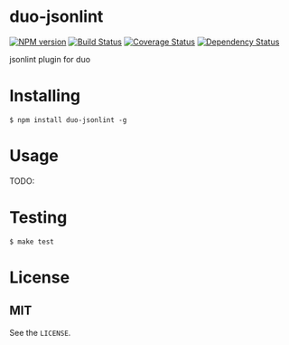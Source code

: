 # duo-jsonlint

[![NPM version](https://badge.fury.io/js/duo-jsonlint.svg)](http://badge.fury.io/js/duo-jsonlint)
[![Build Status](https://travis-ci.org/kazupon/duo-jsonlint.svg?branch=master)](https://travis-ci.org/kazupon/duo-jsonlint)
[![Coverage Status](https://img.shields.io/coveralls/kazupon/duo-jsonlint.svg)](https://coveralls.io/r/kazupon/duo-jsonlint)
[![Dependency Status](https://david-dm.org/kazupon/duo-jsonlint.svg)](https://david-dm.org/kazupon/duo-jsonlint)

jsonlint plugin for duo


# Installing

```shell
$ npm install duo-jsonlint -g
```


# Usage

TODO:


# Testing

```shell
$ make test
```


# License

## MIT

See the `LICENSE`.
